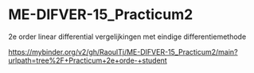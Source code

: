 # ME-DIFVER-15_Practicum2

2e order linear differential vergelijkingen met eindige differentiemethode

https://mybinder.org/v2/gh/RaoulTj/ME-DIFVER-15_Practicum2/main?urlpath=tree%2F+Practicum+2e+orde-+student
